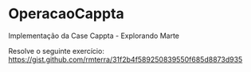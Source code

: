 # OperacaoCappta
Implementação da Case Cappta - Explorando Marte

Resolve o seguinte exercício: https://gist.github.com/rmterra/31f2b4f589250839550f685d8873d935
